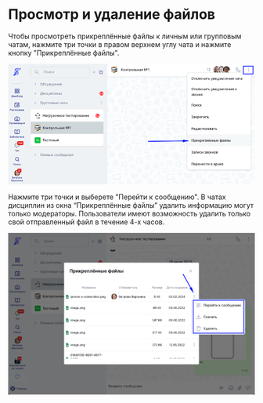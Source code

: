 # Просмотр и удаление файлов

Чтобы просмотреть прикреплённые файлы к личным или групповым чатам, нажмите три точки в правом верхнем углу чата и нажмите кнопку "Прикреплённые файлы".

![](<../../.gitbook/assets/image (223).png>)

Нажмите три точки и выберете "Перейти к сообщению". В чатах дисциплин из окна “Прикреплённые файлы” удалить информацию могут только модераторы. Пользователи имеют возможность удалить только свой отправленный файл в течение 4-х часов.

![](<../../.gitbook/assets/image (224).png>)

